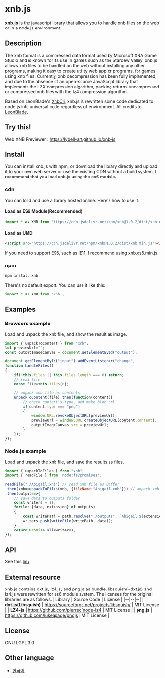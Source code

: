 xnb.js 
=============
**xnb.js** is the javascript library that allows you to handle xnb files on the web or in a node.js environment.

## Description
The xnb format is a compressed data format used by Microsoft XNA Game Studio and is known for its use in games such as the Stardew Valley. xnb.js allows xnb files to be handled on the web without installing any other programs, making it easy to create utility web app or programs, for games using xnb files.
Currently, xnb decompression has been fully implemented, and due to the absence of an open-source JavaScript library that implements the LZX compression algorithm, packing returns uncompressed or compressed xnb files with the lz4 compression algorithm.

Based on LeonBlade's [XnbCli](https://github.com/LeonBlade/xnbcli), xnb.js is rewritten some code dedicated to node.js into universal code regardless of environment. All credits to [LeonBlade](https://github.com/LeonBlade/).

## Try this!
Web XNB Previewer : https://lybell-art.github.io/xnb-js

## Install
You can install xnb.js with npm, or download the library directly and upload it to your own web server or use the existing CDN without a build system.
I recommend that you load xnb.js using the es6 module.

### cdn
You can load and use a library hosted online. Here's how to use it:

#### Load as ES6 Module(Recommended)
```js
import * as XNB from "https://cdn.jsdelivr.net/npm/xnb@1.0.2/dist/xnb.module.js";
```
#### Load as UMD
```html
<script src="https://cdn.jsdelivr.net/npm/xnb@1.0.2/dist/xnb.min.js"></script>
```
If you need to support ES5, such as IE11, I recommend using xnb.es5.min.js.

### npm
```sh
npm install xnb
```
There's no default export. You can use it like this:
```js
import * as XNB from 'xnb';
```

## Examples

### Browsers example
Load and unpack the xnb file, and show the result as image.
```js
import { unpackToContent } from "xnb";
let previewUrl="";
const outputImageCanvas = document.getElementById("output");

document.getElementById("input").addEventListener("change", 
function handleFiles()
{
	if(!this.files || this.files.length === 0) return;
	// read file
	const file=this.files[0];

	// unpack xnb file as contents
	unpackToContent(file).then(function(content){
		// check content's type, and make blob url
		if(content.type === "png")
		{
			window.URL.revokeObjectURL(previewUrl);
			previewUrl = window.URL.createObjectURL(content.content);
			outputImageCanvas.src = previewUrl;
		}
	});
});
```
### Node.js example
Load and unpack the xnb file, and save the results as files.
```js
import { unpackToFiles } from "xnb";
import { readFile } from 'node:fs/promises';

readFile("./Abigail.xnb") // read xnb file as Buffer
.then(xnb=>unpackToFiles(xnb, {fileName:"Abigail.xnb"})) // unpack xnb file
.then(outputs=>{
	// save data to outputs folder
	const writers = [];
	for(let {data, extension} of outputs)
	{
		const writePath = path.resolve("./outputs", `Abigail.${extension}`);
		writers.push(writeFile(writePath, data));
	}
	return Promise.all(writers);
});
```
## API
See this [link](https://github.com/lybell-art/xnb-js/api.md).

## External resource
xnb.js contains dxt.js, lz4.js, and png.js as bundle. libsquish(=dxt.js) and lz4.js were rewritten for es6 module system.
The licenses for the original libraries are as follows.
| Library | Source Code | License |
|--|--|--|
| **dxt.js(Libsquish)** | https://sourceforge.net/projects/libsquish/ | MIT License |
| **LZ4-js** | https://github.com/pierrec/node-lz4 | MIT License |
| **png.js** | https://github.com/lukeapage/pngjs | MIT License |

## License
GNU LGPL 3.0

## Other language
- [한국어](https://github.com/lybell-art/xnb-js/blob/main/readme-ko.md)
